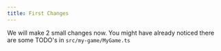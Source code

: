 ```yaml
---
title: First Changes
---
```


We will make 2 small changes now.
You might have already noticed there are some TODO's in `src/my-game/MyGame.ts`

